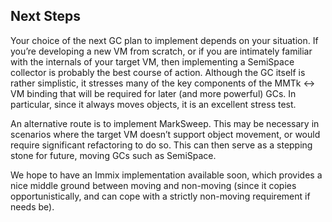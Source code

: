 ## Next Steps
Your choice of the next GC plan to implement depends on your situation. If you’re developing a new VM from scratch, or if you are intimately familiar with the internals of your target VM, then implementing a SemiSpace collector is probably the best course of action. Although the GC itself is rather simplistic, it stresses many of the key components of the MMTk <-> VM binding that will be required for later (and more powerful) GCs.   In particular, since it always moves objects, it is an excellent stress test.

An alternative route is to implement MarkSweep. This may be necessary in scenarios where the target VM doesn’t support object movement, or would require significant refactoring to do so. This can then serve as a stepping stone for future, moving GCs such as SemiSpace. 

We hope to have an Immix implementation available soon, which provides a nice middle ground between moving and non-moving (since it copies opportunistically, and can cope with a strictly non-moving requirement if needs be).
